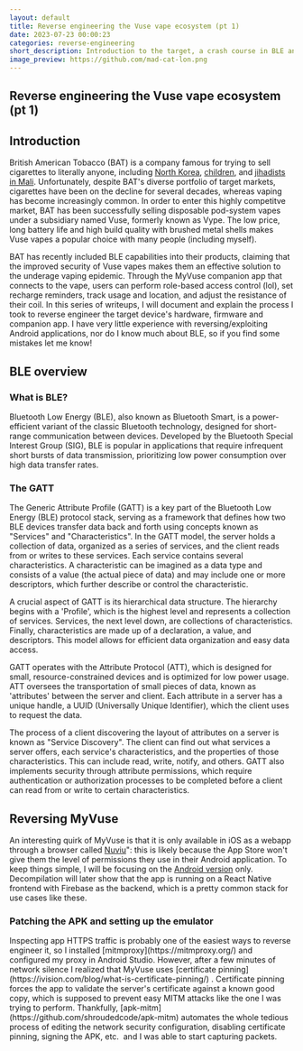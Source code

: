 ```yaml
---
layout: default
title: Reverse engineering the Vuse vape ecosystem (pt 1)
date: 2023-07-23 00:00:23
categories: reverse-engineering
short_description: Introduction to the target, a crash course in BLE and some brief recon.
image_preview: https://github.com/mad-cat-lon.png
---
```

<div>
  <section>
  <h1> Reverse engineering the Vuse vape ecosystem (pt 1) </h1>
  </section>
  <section>
  <h2> Introduction </h2>
  <p>British American Tobacco (BAT) is a company famous for trying to sell cigarettes to literally anyone, including <a href="https://www.bbc.com/news/world-us-canada-65393223">North Korea</a>, <a href="https://www.theguardian.com/technology/2013/oct/28/british-american-tobacco-apologises-for-advertising-e-cigarette-in-kids-app">children</a>, and <a href="https://www.occrp.org/en/loosetobacco/british-american-tobacco-fights-dirty-in-west-africa">jihadists in Mali</a>. Unfortunately, despite BAT's diverse portfolio of target markets, cigarettes have been on the decline for several decades, whereas vaping has become increasingly common. In order to enter this highly competitve market, BAT has been successfully selling disposable pod-system vapes under a subsidiary named Vuse, formerly known as Vype. The low price, long battery life and high build quality with brushed metal shells makes Vuse vapes a popular choice with many people (including myself).</p>
  <p>
  BAT has recently included BLE capabilities into their products, claiming that the improved security of Vuse vapes makes them an effective solution to the underage vaping epidemic. Through the MyVuse companion app that connects to the vape, users can perform role-based access control (lol), set recharge reminders, track usage and location, and adjust the resistance of their coil. In this series of writeups, I will document and explain the process I took to reverse engineer the target device's hardware, firmware and companion app. I have very little experience with reversing/exploiting Android applications, nor do I know much about BLE, so if you find some mistakes let me know!
  </p>
  </section>
  <section>
  <h2>BLE overview</h2>
  <h3>What is BLE?</h3>
  <p>
  Bluetooth Low Energy (BLE), also known as Bluetooth Smart, is a power-efficient variant of the classic Bluetooth technology, designed for short-range communication between devices. Developed by the Bluetooth Special Interest Group (SIG), BLE is popular in applications that require infrequent short bursts of data transmission, prioritizing low power consumption over high data transfer rates.
  </p>
  <h3>The GATT</h3>
  <p>
  The Generic Attribute Profile (GATT) is a key part of the Bluetooth Low Energy (BLE) protocol stack, serving as a framework that defines how two BLE devices transfer data back and forth using concepts known as "Services" and "Characteristics".
  In the GATT model, the server holds a collection of data, organized as a series of services, and the client reads from or writes to these services. Each service contains several characteristics. A characteristic can be imagined as a data type and consists of a value (the actual piece of data) and may include one or more descriptors, which further describe or control the characteristic.
  </p>
  <p>
  A crucial aspect of GATT is its hierarchical data structure. The hierarchy begins with a 'Profile', which is the highest level and represents a collection of services. Services, the next level down, are collections of characteristics. Finally, characteristics are made up of a declaration, a value, and descriptors. This model allows for efficient data organization and easy data access.
  </p>
  <p>
  GATT operates with the Attribute Protocol (ATT), which is designed for small, resource-constrained devices and is optimized for low power usage. ATT oversees the transportation of small pieces of data, known as 'attributes' between the server and client. Each attribute in a server has a unique handle, a UUID (Universally Unique Identifier), which the client uses to request the data.
  </p>
  <p>
  The process of a client discovering the layout of attributes on a server is known as "Service Discovery". The client can find out what services a server offers, each service's characteristics, and the properties of those characteristics. This can include read, write, notify, and others.
  GATT also implements security through attribute permissions, which require authentication or authorization processes to be completed before a client can read from or write to certain characteristics.
  </p>
  </section>
  <section>
  <h2> Reversing MyVuse </h2>
  <p>
  An interesting quirk of MyVuse is that it is only available in iOS as a webapp through a browser called <a href="https://www.nuviu-browser.com/">Nuviu</a>": this is likely because the App Store won't give them the level of permissions they use in their Android application. To keep things simple, I will be focusing on the <a href="https://play.google.com/store/apps/details?id=com.bat.myvuse.mobile">Android version</a> only. Decompilation will later show that the app is running on a React Native frontend with Firebase as the backend, which is a pretty common stack for use cases like these.
  </p>
  <h3> Patching the APK and setting up the emulator </h3>
  <p> Inspecting app HTTPS traffic is probably one of the easiest ways to reverse engineer it, so I installed [mitmproxy](https://mitmproxy.org/) and configured my proxy in Android Studio. However, after a few minutes of network silence I realized that MyVuse uses [certificate pinning](https://ivision.com/blog/what-is-certificate-pinning/) . Certificate pinning forces the app to validate the server's certificate against a known good copy, which is supposed to prevent easy MITM attacks like the one I was trying to perform. Thankfully, [apk-mitm](https://github.com/shroudedcode/apk-mitm) automates the whole tedious process of editing the network security configuration, disabling certificate pinning, signing the APK, etc.  and I was able to start capturing packets.
  </p>
  </section>
</div>
